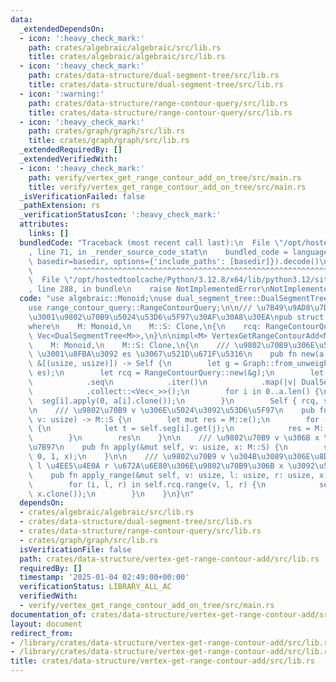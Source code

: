 ```yaml
---
data:
  _extendedDependsOn:
  - icon: ':heavy_check_mark:'
    path: crates/algebraic/algebraic/src/lib.rs
    title: crates/algebraic/algebraic/src/lib.rs
  - icon: ':heavy_check_mark:'
    path: crates/data-structure/dual-segment-tree/src/lib.rs
    title: crates/data-structure/dual-segment-tree/src/lib.rs
  - icon: ':warning:'
    path: crates/data-structure/range-contour-query/src/lib.rs
    title: crates/data-structure/range-contour-query/src/lib.rs
  - icon: ':heavy_check_mark:'
    path: crates/graph/graph/src/lib.rs
    title: crates/graph/graph/src/lib.rs
  _extendedRequiredBy: []
  _extendedVerifiedWith:
  - icon: ':heavy_check_mark:'
    path: verify/vertex_get_range_contour_add_on_tree/src/main.rs
    title: verify/vertex_get_range_contour_add_on_tree/src/main.rs
  _isVerificationFailed: false
  _pathExtension: rs
  _verificationStatusIcon: ':heavy_check_mark:'
  attributes:
    links: []
  bundledCode: "Traceback (most recent call last):\n  File \"/opt/hostedtoolcache/Python/3.12.8/x64/lib/python3.12/site-packages/onlinejudge_verify/documentation/build.py\"\
    , line 71, in _render_source_code_stat\n    bundled_code = language.bundle(stat.path,\
    \ basedir=basedir, options={'include_paths': [basedir]}).decode()\n          \
    \         ^^^^^^^^^^^^^^^^^^^^^^^^^^^^^^^^^^^^^^^^^^^^^^^^^^^^^^^^^^^^^^^^^^^^^^^^^^^^^^^^^\n\
    \  File \"/opt/hostedtoolcache/Python/3.12.8/x64/lib/python3.12/site-packages/onlinejudge_verify/languages/rust.py\"\
    , line 288, in bundle\n    raise NotImplementedError\nNotImplementedError\n"
  code: "use algebraic::Monoid;\nuse dual_segment_tree::DualSegmentTree;\nuse graph::Graph;\n\
    use range_contour_query::RangeContourQuery;\n\n/// \u7B49\u9AD8\u7DDA\u52A0\u7B97\
    \u3001\u9802\u70B9\u5024\u53D6\u5F97\u30AF\u30A8\u30EA\npub struct VertexGetRangeContourAdd<M>\n\
    where\n    M: Monoid,\n    M::S: Clone,\n{\n    rcq: RangeContourQuery,\n    seg:\
    \ Vec<DualSegmentTree<M>>,\n}\n\nimpl<M> VertexGetRangeContourAdd<M>\nwhere\n\
    \    M: Monoid,\n    M::S: Clone,\n{\n    /// \u9802\u70B9\u306E\u5024\u3092 a\
    \ \u3001\u8FBA\u3092 es \u3067\u521D\u671F\u5316\n    pub fn new(a: &[M::S], es:\
    \ &[(usize, usize)]) -> Self {\n        let g = Graph::from_unweighted_undirected_edges(a.len(),\
    \ es);\n        let rcq = RangeContourQuery::new(&g);\n        let mut seg = rcq\n\
    \            .seq\n            .iter()\n            .map(|v| DualSegmentTree::<M>::new(v.len()))\n\
    \            .collect::<Vec<_>>();\n        for i in 0..a.len() {\n          \
    \  seg[i].apply(0, a[i].clone());\n        }\n        Self { rcq, seg }\n    }\n\
    \n    /// \u9802\u70B9 v \u306E\u5024\u3092\u53D6\u5F97\n    pub fn get(&self,\
    \ v: usize) -> M::S {\n        let mut res = M::e();\n        for (i, j) in self.rcq.point(v)\
    \ {\n            let t = self.seg[i].get(j);\n            res = M::op(&res, &t);\n\
    \        }\n        res\n    }\n\n    /// \u9802\u70B9 v \u306B x \u3092\u52A0\
    \u7B97\n    pub fn apply(&mut self, v: usize, x: M::S) {\n        self.apply_range(v,\
    \ 0, 1, x);\n    }\n\n    /// \u9802\u70B9 v \u304B\u3089\u306E\u8DDD\u96E2\u304C\
    \ l \u4EE5\u4E0A r \u672A\u6E80\u306E\u9802\u70B9\u306B x \u3092\u52A0\u7B97\n\
    \    pub fn apply_range(&mut self, v: usize, l: usize, r: usize, x: M::S) {\n\
    \        for (i, l, r) in self.rcq.range(v, l, r) {\n            self.seg[i].apply_range(l..r,\
    \ x.clone());\n        }\n    }\n}\n"
  dependsOn:
  - crates/algebraic/algebraic/src/lib.rs
  - crates/data-structure/dual-segment-tree/src/lib.rs
  - crates/data-structure/range-contour-query/src/lib.rs
  - crates/graph/graph/src/lib.rs
  isVerificationFile: false
  path: crates/data-structure/vertex-get-range-contour-add/src/lib.rs
  requiredBy: []
  timestamp: '2025-01-04 02:49:00+00:00'
  verificationStatus: LIBRARY_ALL_AC
  verifiedWith:
  - verify/vertex_get_range_contour_add_on_tree/src/main.rs
documentation_of: crates/data-structure/vertex-get-range-contour-add/src/lib.rs
layout: document
redirect_from:
- /library/crates/data-structure/vertex-get-range-contour-add/src/lib.rs
- /library/crates/data-structure/vertex-get-range-contour-add/src/lib.rs.html
title: crates/data-structure/vertex-get-range-contour-add/src/lib.rs
---
```


